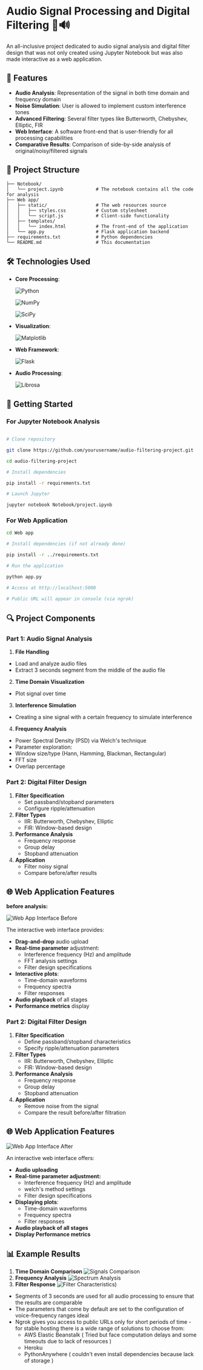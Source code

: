 # Audio Signal Processing and Digital Filtering 🎵🔊
An all-inclusive project dedicated to audio signal analysis and digital filter design that was not only created using Jupyter Notebook but was also made interactive as a web application.
## 🌟 Features
- **Audio Analysis**: Representation of the signal in both time domain and frequency domain
- **Noise Simulation**: User is allowed to implement custom interference tones
- **Advanced Filtering**: Several filter types like Butterworth, Chebyshev, Elliptic, FIR
- **Web Interface**: A software front-end that is user-friendly for all processing capabilities
- **Comparative Results**: Comparison of side-by-side analysis of original/noisy/filtered signals
## 📁 Project Structure
```
├── Notebook/
│   └── project.ipynb            # The notebook contains all the code for analysis
├── Web app/
│   ├── static/                  # The web resources source
│   │   ├── styles.css           # Custom stylesheet
│   │   └── script.js            # Client-side functionality
│   ├── templates/
│   │   └── index.html           # The front-end of the application
│   └── app.py                   # Flask application backend
├── requirements.txt             # Python dependencies
└── README.md                    # This documentation
```
## 🛠️ Technologies Used

- **Core Processing**: 

  ![Python](https://img.shields.io/badge/Python-3.8%2B-blue)

  ![NumPy](https://img.shields.io/badge/NumPy-1.22+-orange)

  ![SciPy](https://img.shields.io/badge/SciPy-1.8+-blue)

- **Visualization**: 

  ![Matplotlib](https://img.shields.io/badge/Matplotlib-3.5+-brightgreen)

- **Web Framework**: 

  ![Flask](https://img.shields.io/badge/Flask-2.0+-lightgrey)

- **Audio Processing**: 

  ![Librosa](https://img.shields.io/badge/Librosa-0.9+-yellowgreen)

## 🚀 Getting Started
### For Jupyter Notebook Analysis

```bash

# Clone repository

git clone https://github.com/yourusername/audio-filtering-project.git

cd audio-filtering-project

# Install dependencies

pip install -r requirements.txt

# Launch Jupyter

jupyter notebook Notebook/project.ipynb

```

### For Web Application

```bash
cd Web app

# Install dependencies (if not already done)

pip install -r ../requirements.txt

# Run the application

python app.py

# Access at http://localhost:5000

# Public URL will appear in console (via ngrok)

```
## 🔍 Project Components
### Part 1: Audio Signal Analysis
1. **File Handling**
- Load and analyze audio files
- Extract 3 seconds segment from the middle of the audio file  
2. **Time Domain Visualization**
- Plot signal over time
3. **Interference Simulation**
- Creating a sine signal with a certain frequency to simulate interference 
4. **Frequency Analysis**
- Power Spectral Density (PSD) via Welch's technique
- Parameter exploration:
 - Window size/type (Hann, Hamming, Blackman, Rectangular)
 - FFT size
 - Overlap percentage

### Part 2: Digital Filter Design
1. **Filter Specification**
   - Set passband/stopband parameters
   - Configure ripple/attenuation
2. **Filter Types**
   - IIR: Butterworth, Chebyshev, Elliptic
   - FIR: Window-based design
3. **Performance Analysis**
   - Frequency response
   - Group delay
   - Stopband attenuation
4. **Application**
   - Filter noisy signal
   - Compare before/after results

## 🌐 Web Application Features

**before analysis:**

![Web App Interface Before](https://github.com/a0mfares/DSP2025/blob/main/Screenshots/webappdemob.png)

The interactive web interface provides:
- **Drag-and-drop** audio upload
- **Real-time parameter** adjustment:
  - Interference frequency (Hz) and amplitude
  - FFT analysis settings
  - Filter design specifications
- **Interactive plots**:
  - Time-domain waveforms
  - Frequency spectra
  - Filter responses
- **Audio playback** of all stages
- **Performance metrics** display

### Part 2: Digital Filter Design
1. **Filter Specification**
   - Define passband/stopband characteristics
   - Specify ripple/attenuation parameters
2. **Filter Types**
   - IIR: Butterworth, Chebyshev, Elliptic
   - FIR: Window-based design
3. **Performance Analysis**
   - Frequency response
   - Group delay
   - Stopband attenuation
4. **Application**
   - Remove noise from the signal
   - Compare the result before/after filtration
## 🌐 Web Application Features
![Web App Interface After](https://github.com/a0mfares/DSP2025/blob/main/Screenshots/webappdemoa.png)

An interactive web interface offers:
- **Audio uploading** 
- **Real-time parameter adjustment:**
  - Interference frequency (Hz) and amplitude
  - welch's method settings
  - Filter design specifications
- **Displaying plots**:
  - Time-domain waveforms
  - Frequency spectra
  - Filter responses
- **Audio playback of all stages** 
- **Display Performance metrics** 
## 📊 Example Results
1. **Time Domain Comparison**
   ![Signals Comparison](https://github.com/a0mfares/DSP2025/blob/main/Screenshots/timeComparison.png)
2. **Frequency Analysis**
   ![Spectrum Analysis](https://github.com/a0mfares/DSP2025/blob/main/Screenshots/freqComparison.png)
3. **Filter Response**
   ![Filter Characteristics](https://github.com/a0mfares/DSP2025/blob/main/Screenshots/filterResponse.png))
- Segments of 3 seconds are used for all audio processing to ensure that the results are comparable
- The parameters that come by default are set to the configuration of voice-frequency ranges ideal
- Ngrok gives you access to public URLs only for short periods of time - for stable hosting there is a wide range of solutions to choose from:
  - AWS Elastic Beanstalk ( Tried but face computation delays and some timeouts due to lack of resources ) 
  - Heroku 
  - PythonAnywhere ( couldn't even install dependencies because lack of storage )
